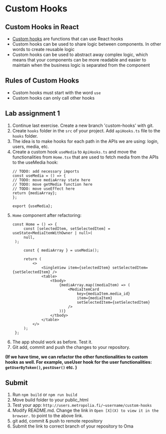 # Custom Hooks

## Custom Hooks in React

- [Custom hooks](https://react.dev/learn/reusing-logic-with-custom-hooks) are functions that can use React hooks
- Custom hooks can be used to share logic between components. In other words to create reusable logic
- Custom hooks can be used to abstract away complex logic, which means that your components can be more readable and
  easier to maintain when the business logic is separated from the component

## Rules of Custom Hooks

- Custom hooks must start with the word `use`
- Custom hooks can only call other hooks

## Lab assignment 1

1. Continue last exercise. Create a new branch 'custom-hooks' with git.
2. Create `hooks` folder in the `src` of your project. Add `apiHooks.ts` file to the `hooks` folder.
3. The idea is to make hooks for each path in the APIs we are using: login, users, media, etc.
4. Create a custom hook `useMedia` to `ApiHooks.ts` and move the functionalities from `Home.tsx` that are used to fetch
   media from the APIs to the useMedia hook:
   ```tsx
   // TODO: add necessary imports
   const useMedia = () => {
   // TODO: move mediaArray state here
   // TODO: move getMedia function here
   // TODO: move useEffect here
   return {mediaArray};
   };
   
   export {useMedia};
   ```
5. `Home` component after refactoring:
   ```tsx
   const Home = () => {
        const [selectedItem, setSelectedItem] = useState<MediaItemWithOwner | null>(
        null,
    );
    
        const { mediaArray } = useMedia();
    
        return (
            <>
                <SingleView item={selectedItem} setSelectedItem={setSelectedItem} />
                <table>
                    <tbody>
                        {mediaArray.map((mediaItem) => (
                            <MediaItemCard
                                key={mediaItem.media_id}
                                item={mediaItem}
                                setSelectedItem={setSelectedItem}
                            />
                        ))}
                    </tbody>
                </table>
            </>
        );
    };
   ```
6. The app should work as before. Test it.
7. Git add, commit and push the changes to your repository.

**(If we have time, we can refactor the other functionalities to custom hooks as well. For example, useUser hook for the user functionalities: `getUserByToken()`, `postUser()` etc. )**

## Submit
1. Run `npm build` or `npm run build`
2. Move build folder to your public_html
3. Test your app: `http://users.metropolia.fi/~username/custom-hooks`
4. Modify README.md. Change the link in `Open [X](X) to view it in the browser.` to point to the above link.
5. git add, commit & push to remote repository
6. Submit the link to correct branch of your repository to Oma
